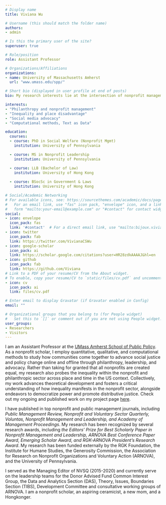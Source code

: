 ```yaml
---
# Display name
title: Viviana Wu

# Username (this should match the folder name)
authors:
- admin

# Is this the primary user of the site?
superuser: true

# Role/position
role: Assistant Professor

# Organizations/Affiliations
organizations:
- name: University of Massachusetts Amherst
  url: "www.umass.edu/spp/"

# Short bio (displayed in user profile at end of posts)
bio: My research interests lie at the intersection of nonprofit management, social policy, and democratic governance.

interests:
- "Philanthropy and nonprofit management"
- "Inequality and place disadvantage"
- "Social media advocacy"
- "Computational methods, Text as Data"

education:
  courses:
  - course: PhD in Social Welfare (Nonprofit Mgmt)
    institution: University of Pennsylvania

  - course: MS in Nonprofit Leadership
    institution: University of Pennsylvania

  - course: LLB (Bachelor of Law)
    institution: University of Hong Kong
    
  - course: BSocSc in Government & Laws
    institution: University of Hong Kong

# Social/Academic Networking
# For available icons, see: https://sourcethemes.com/academic/docs/page-builder/#icons
#   For an email link, use "fas" icon pack, "envelope" icon, and a link in the
#   form "mailto:your-email@example.com" or "#contact" for contact widget.
social:
- icon: envelope
  icon_pack: fas
  link: '#contact'  # For a direct email link, use "mailto:bijoux.viviana@gmail.com".
- icon: twitter
  icon_pack: fab
  link: https://twitter.com/VivianaCSWu
- icon: google-scholar
  icon_pack: ai
  link: https://scholar.google.com/citations?user=HR28zdkAAAAJ&hl=en
- icon: github
  icon_pack: fab
  link: https://github.com/Viviana
# Link to a PDF of your resume/CV from the About widget.
# To enable, copy your resume/CV to `static/files/cv.pdf` and uncomment the lines below.
- icon: cv
  icon_pack: ai
  link: files/cv.pdf

# Enter email to display Gravatar (if Gravatar enabled in Config)
email: ""

# Organizational groups that you belong to (for People widget)
#   Set this to `[]` or comment out if you are not using People widget.
user_groups:
- Researchers
- Visitors
---
```


I am an Assistant Professor at the [UMass Amherst School of Public Policy](https://www.umass.edu/spp/). As a nonprofit scholar, I employ quantitative, qualitative, and computational methods to study how communities come together to advance social justice and policy change online and offline through philanthropy, leadership, and advocacy. Rather than taking for granted that all nonprofits are created equal, my research also probes the inequality within the nonprofit and philanthropic sector across place and time in the US context. Collectively, my work advances theoretical development and fosters a critical understanding of how inequality manifests in the nonprofit sector, alongside endeavors to democratize power and promote distributive justice. Check out my ongoing and published work on my project page [here](https://connectivecommons.cc/projects/). 

I have published in top nonprofit and public management journals, including _Public Management Review, Nonprofit and Voluntary Sector Quarterly, Voluntas, Nonprofit Management and Leadership, and Academy of Management Proceedings_. My research has been recognized by several research awards, including _the Editors’ Prize for Best Scholarly Paper in Nonprofit Management and Leadership, ARNOVA Best Conference Paper Award, Emerging Scholar Award, and RGK-ARNOVA President’s Research Award_. My research has been funded externally by the RGK Foundation, the Institute for Humane Studies, the Generosity Commission, the Association for Research on Nonprofit Organizations and Voluntary Action (ARNOVA), and the University of Pennsylvania.

I served as the Managing Editor of NVSQ (2015-2020) and currently serve on the leadership teams for the Donor Advised Fund Common Interest Group, the Data and Analytics Section (DAS), Theory, Issues, Boundaries Section (TIBS), Development Committee and consultative working groups of ARNOVA. I am a nonprofit scholar, an aspiring ceramicist, a new mom, and a Hongkonger. 
